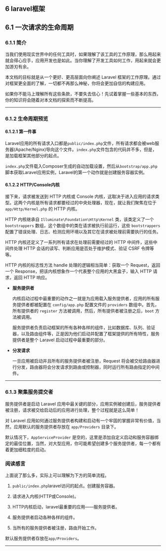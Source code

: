 ## 6 laravel框架

## 6.1 一次请求的生命周期

### 6.1.1 简介

当我们使用现实世界中的任何工具时，如果理解了该工具的工作原理，那么用起来就会得心应手，应用开发也是如此。当你理解了开发工具如何工作，用起来就会更加游刃有余。

本文档的目标就是从一个更好、更高层面向你阐述 Laravel 框架的工作原理。通过对框架更全面的了解，一切都不再那么神秘，你将会更加自信的构建应用。

如果你不能马上理解所有这些条款，不要失去信心！先试着掌握一些基本的东西，你的知识将会随着对本文档的探索而不断提高。

----

### 6.1.2 生命周期预览

#### 6.1.2.1 第一件事

Laravel应用的所有请求入口都是`public/index.php`文件，所有请求都会被web服务器(Apache/Nginx)导向这个文件。`index.php`文件包含的代码并不多，但是，是加载框架其他部分的起点。

`index.php`文件载入Composer生成的自动加载设置，然后从`bootstrap/app.php`脚本获取Laravel应用实例，Laravel的第一个动作就是创建服务容器实例。

#### 6.1.2.2 HTTP/Console内核

接下来，请求被发送到 HTTP 内核或 Console 内核，这取决于进入应用的请求类型。这两个内核是所有请求都要经过的中央处理器，现在，就让我们聚焦在位于 `app/Http/Kernel.php` 的 HTTP 内核。

HTTP 内核继承自 `Illuminate\Foundation\Http\Kernel` 类，该类定义了一个 `bootstrappers` 数组，这个数组中的类在请求被执行前运行，这些 `bootstrappers` 配置了错误处理、日志、检测应用环境以及其它在请求被处理前需要执行的任务。

HTTP 内核还定义了一系列所有请求在处理前需要经过的 HTTP 中间件，这些中间件处理 HTTP 会话的读写、判断应用是否处于维护模式、验证 CSRF 令牌等等。

HTTP 内核的标志性方法 handle 处理的逻辑相当简单：获取一个 Request，返回一个 Response，把该内核想象作一个代表整个应用的大黑盒子，输入 HTTP 请求，返回 HTTP 响应。

* **服务提供者**

	内核启动过程中最重要的动作之一就是为应用载入服务提供者，应用的所有服务提供者都被配置在 `config/app.php` 配置文件的  `providers` 数组中。首先，所有提供者的 `register` 方法被调用，然后，所有提供者被注册之后，`boot` 方法被调用。
	
	服务提供者负责启动框架的所有各种各样的组件，比如数据库、队列、验证器，以及路由组件等，正是因为他们启动并配置了框架提供的所有特性，服务提供者是整个 Laravel 启动过程中最重要的部分。

* **分发请求**

	一旦应用被启动并且所有的服务提供者被注册，Request 将会被交给路由器进行分发，路由器将会分发请求到路由或控制器，同时运行所有路由指定的中间件。

-----

### 6.1.3 聚集服务提交者

服务提供者是启动 Laravel 应用中最关键的部分，应用实例被创建后，服务提供者被注册，请求被交给启动后的应用进行处理，整个过程就是这么简单！

对 Laravel 应用如何通过服务提供者构建和启动有一个牢固的掌握非常有价值，当然，应用默认的服务提供者存放在 `app/Providers` 目录下。

默认情况下，`AppServiceProvider` 是空的，这里是添加自定义启动和服务容器绑定的最佳位置，当然，对大型应用，你可能希望创建多个服务提供者，每一个都有着更加细粒度的启动。


### 阅读感言

上面说了那么多，实际上可以理解为下方的简单流程。

1. `public/index.php`laravel访问的起点。创建服务容器。

2. 请求进入内核(HTTP或Console)。

3. HTTP内核启动，laravel最重要的应用——服务提供者。

4. 服务提供者启动各种各样的组件。

5. 当所有的服务提供者被注册，路由开始工作。

默认服务提供者存放在`app/Providers`。

------
